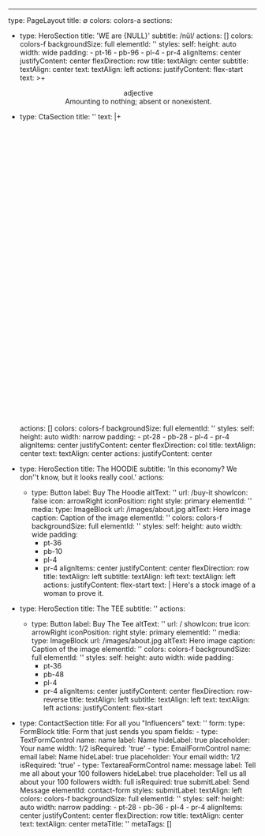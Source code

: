 ---
type: PageLayout
title: ∅
colors: colors-a
sections:
  - type: HeroSection
    title: 'WE are {NULL}'
    subtitle: /nŭl/
    actions: []
    colors: colors-f
    backgroundSize: full
    elementId: ''
    styles:
      self:
        height: auto
        width: wide
        padding:
          - pt-16
          - pb-96
          - pl-4
          - pr-4
        alignItems: center
        justifyContent: center
        flexDirection: row
      title:
        textAlign: center
      subtitle:
        textAlign: center
      text:
        textAlign: left
      actions:
        justifyContent: flex-start
    text: >+
      <div style="text-align: center">adjective</div>
      
      
      <div style="text-align: center">Amounting to nothing; absent or
      nonexistent.</div>
      
      
      <div style="text-align: center"></div>

  - type: CtaSection
    title: ''
    text: |+
      <!-- Three.js Null Symbol Animation -->
      <div id="nullSymbolContainer" style="width: 600px; height: 600px; margin: auto;"></div>
      <script src="https://cdnjs.cloudflare.com/ajax/libs/three.js/r128/three.min.js"></script>
      <script>
        (function() {
          // Get container and set up scene
          const container = document.getElementById('nullSymbolContainer');
          const scene = new THREE.Scene();
          const camera = new THREE.PerspectiveCamera(
            75,
            container.clientWidth / container.clientHeight,
            0.1,
            1000
          );
          const renderer = new THREE.WebGLRenderer({ antialias: true });
          renderer.setSize(container.clientWidth, container.clientHeight);
          container.appendChild(renderer.domElement);

          // --- Create the Extruded Ring (Hollow Disc) ---
          const outerRadius = 9;
          const innerRadius = 8;
          const ringShape = new THREE.Shape();
          ringShape.absarc(0, 0, outerRadius, 0, Math.PI * 2, false);
          const holePath = new THREE.Path();
          holePath.absarc(0, 0, innerRadius, 0, Math.PI * 2, true);
          ringShape.holes.push(holePath);
          const extrudeSettings = {
            steps: 1,
            depth: 1,
            bevelEnabled: false,
            curveSegments: 64
          };
          const ringGeometry = new THREE.ExtrudeGeometry(ringShape, extrudeSettings);
          ringGeometry.center();
          const ringMaterial = new THREE.MeshBasicMaterial({ color: 0xffffff });
          const extrudedRing = new THREE.Mesh(ringGeometry, ringMaterial);
          scene.add(extrudedRing);

          // --- Create the Static Center White Circle ---
          const centerCircleRadius = 5;
          const centerCircleGeometry = new THREE.CircleGeometry(centerCircleRadius, 64);
          const centerCircleMaterial = new THREE.MeshBasicMaterial({ color: 0xffffff });
          const centerCircle = new THREE.Mesh(centerCircleGeometry, centerCircleMaterial);
          centerCircle.position.z = 1.51;
          scene.add(centerCircle);

          // --- Create the Black Inner Circle ---
          const blackCircleRadius = 4;
          const blackCircleGeometry = new THREE.CircleGeometry(blackCircleRadius, 64);
          const blackCircleMaterial = new THREE.MeshBasicMaterial({ color: 0x000000 });
          const blackCircle = new THREE.Mesh(blackCircleGeometry, blackCircleMaterial);
          blackCircle.position.z = centerCircle.position.z + 0.01;
          scene.add(blackCircle);

          // --- Position the Camera and Tilt the Perspective ---
          camera.position.z = 25;
          camera.rotation.z = Math.PI / 4; // 45° counterclockwise tilt

          // --- Scroll-Based Rotation ---
          function onScroll() {
            const scrollFraction = window.scrollY / (document.body.scrollHeight - window.innerHeight);
            const effectiveFraction = Math.min(scrollFraction / 0.2, 1);
            extrudedRing.rotation.x = effectiveFraction * Math.PI / 2;
            extrudedRing.rotation.y = effectiveFraction * Math.PI / 2;
          }
          window.addEventListener('scroll', onScroll);

          // --- Animation Loop ---
          function animate() {
            requestAnimationFrame(animate);
            renderer.render(scene, camera);
          }
          animate();

          // --- Handle Container Resizing ---
          window.addEventListener('resize', () => {
            const width = container.clientWidth;
            const height = container.clientHeight;
            camera.aspect = width / height;
            camera.updateProjectionMatrix();
            renderer.setSize(width, height);
          });
        })();
      </script>
    actions: []
    colors: colors-f
    backgroundSize: full
    elementId: ''
    styles:
      self:
        height: auto
        width: narrow
        padding:
          - pt-28
          - pb-28
          - pl-4
          - pr-4
        alignItems: center
        justifyContent: center
        flexDirection: col
      title:
        textAlign: center
      text:
        textAlign: center
      actions:
        justifyContent: center

  - type: HeroSection
    title: The HOODIE
    subtitle: 'In this economy? We don''t know, but it looks really cool.'
    actions:
      - type: Button
        label: Buy The Hoodie
        altText: ''
        url: /buy-it
        showIcon: false
        icon: arrowRight
        iconPosition: right
        style: primary
        elementId: ''
    media:
      type: ImageBlock
      url: /images/about.jpg
      altText: Hero image
      caption: Caption of the image
      elementId: ''
    colors: colors-f
    backgroundSize: full
    elementId: ''
    styles:
      self:
        height: auto
        width: wide
        padding:
          - pt-36
          - pb-10
          - pl-4
          - pr-4
        alignItems: center
        justifyContent: center
        flexDirection: row
      title:
        textAlign: left
      subtitle:
        textAlign: left
      text:
        textAlign: left
      actions:
        justifyContent: flex-start
    text: |
      Here's a stock image of a woman to prove it.

  - type: HeroSection
    title: The TEE
    subtitle: ''
    actions:
      - type: Button
        label: Buy The Tee
        altText: ''
        url: /
        showIcon: true
        icon: arrowRight
        iconPosition: right
        style: primary
        elementId: ''
    media:
      type: ImageBlock
      url: /images/about.jpg
      altText: Hero image
      caption: Caption of the image
      elementId: ''
    colors: colors-f
    backgroundSize: full
    elementId: ''
    styles:
      self:
        height: auto
        width: wide
        padding:
          - pt-36
          - pb-48
          - pl-4
          - pr-4
        alignItems: center
        justifyContent: center
        flexDirection: row-reverse
      title:
        textAlign: left
      subtitle:
        textAlign: left
      text:
        textAlign: left
      actions:
        justifyContent: flex-start

  - type: ContactSection
    title: For all you "Influencers"
    text: ''
    form:
      type: FormBlock
      title: Form that just sends you spam
      fields:
        - type: TextFormControl
          name: name
          label: Name
          hideLabel: true
          placeholder: Your name
          width: 1/2
          isRequired: 'true'
        - type: EmailFormControl
          name: email
          label: Name
          hideLabel: true
          placeholder: Your email
          width: 1/2
          isRequired: 'true'
        - type: TextareaFormControl
          name: message
          label: Tell me all about your 100 followers
          hideLabel: true
          placeholder: Tell us all about your 100 followers
          width: full
          isRequired: true
      submitLabel: Send Message
      elementId: contact-form
      styles:
        submitLabel:
          textAlign: left
    colors: colors-f
    backgroundSize: full
    elementId: ''
    styles:
      self:
        height: auto
        width: narrow
        padding:
          - pt-28
          - pb-36
          - pl-4
          - pr-4
        alignItems: center
        justifyContent: center
        flexDirection: row
      title:
        textAlign: center
      text:
        textAlign: center
metaTitle: ''
metaTags: []
